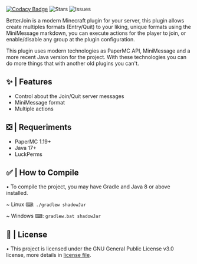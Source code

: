 [![Codacy Badge](https://app.codacy.com/project/badge/Grade/99ef114a11c248efaef920c6b81fff7f)](https://www.codacy.com/gh/InitSync/BetterJoin/dashboard?utm_source=github.com&amp;utm_medium=referral&amp;utm_content=InitSync/BetterJoin&amp;utm_campaign=Badge_Grade)
![Stars](https://img.shields.io/github/stars/InitSync/BetterJoin)
![Issues](https://img.shields.io/github/issues/InitSync/BetterJoin)

</div>

BetterJoin is a modern Minecraft plugin for your server, this plugin allows create multiples formats (Entry/Quit) to your liking, unique formats using the MiniMessage markdown, you can execute actions for the player to join, or enable/disable any group at the plugin configuration.

This plugin uses modern technologies as PaperMC API, MiniMessage and a more recent Java version for the project. With these technologies you can do more things that with another old plugins you can't.
 
## ✨ | Features

  - Control about the Join/Quit server messages
  - MiniMessage format
  - Multiple actions

## ❎ | Requeriments

  - PaperMC 1.19+
  - Java 17+
  - LuckPerms

## ✅ | How to Compile
• To compile the project, you may have Gradle and Java 8 or above installed.

~ Linux ⌨: ```./gradlew shadowJar```

~ Windows ⌨: ```gradlew.bat shadowJar```

## 📜 | License
• This project is licensed under the GNU General Public License v3.0 license, more details in [license file](license.md).
